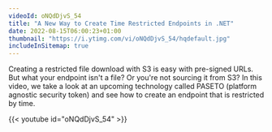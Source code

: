 ```yaml
---
videoId: oNQdDjvS_54
title: "A New Way to Create Time Restricted Endpoints in .NET"
date: 2022-08-15T06:00:23+01:00
thumbnail: "https://i.ytimg.com/vi/oNQdDjvS_54/hqdefault.jpg"
includeInSitemap: true
---
```


Creating a restricted file download with S3 is easy with pre-signed URLs. But what your endpoint isn't a file? Or you're not sourcing it from S3? In this video, we take a look at an upcoming technology called PASETO (platform agnostic security token) and see how to create an endpoint that is restricted by time.

<!--more-->

{{< youtube id="oNQdDjvS_54" >}}

